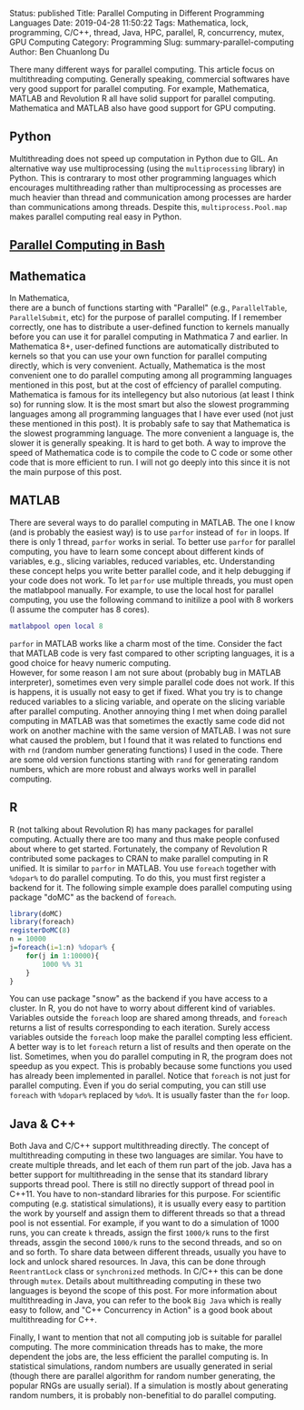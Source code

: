 Status: published
Title: Parallel Computing in Different Programming Languages
Date: 2019-04-28 11:50:22
Tags: Mathematica, lock, programming, C/C++, thread, Java, HPC, parallel, R, concurrency, mutex, GPU Computing
Category: Programming
Slug: summary-parallel-computing
Author: Ben Chuanlong Du

There many different ways for parallel computing. 
This article focus on multithreading computing.
Generally speaking, commercial softwares have very good support for parallel computing. 
For example, Mathematica, MATLAB and Revolution R all have solid support for parallel computing. 
Mathematica and MATLAB also have good support for GPU computing. 

## Python
Multithreading does not speed up computation in Python due to GIL. 
An alternative way use multiprocessing (using the `multiprocessing` library) in Python.
This is contrarary to most other programming languages which encourages multithreading rather than multiprocessing 
as processes are much heavier than thread and communication among processes are harder than communications among threads.
Despite this, `multiprocess.Pool.map` makes parallel computing real easy in Python.

## [Parallel Computing in Bash](http://www.legendu.net/misc/blog/parallel-computing-in-bash/)

## Mathematica
In Mathematica,  
there are a bunch of functions starting with "Parallel" 
(e.g., `ParallelTable`, `ParallelSubmit`, etc) for the purpose of parallel computing. 
If I remember correctly, 
one has to distribute a user-defined function to kernels manually before you can use it for parallel computing in Mathmatica 7 and earlier. 
In Mathematica 8+, 
user-defined functions are automatically distributed to kernels 
so that you can use your own function for parallel computing directly, 
which is very convenient. 
Actually, 
Mathematica is the most convenient one to do parallel computing among all programming languages mentioned in this post, 
but at the cost of effciency of parallel computing. 
Mathematica is famous for its intellegency but also nutorious (at least I think so) for running slow. 
It is the most smart but also the slowest programming languages among all programming languages 
that I have ever used (not just these mentioned in this post). 
It is probably safe to say that Mathematica is the slowest programming language. 
The more convenient a language is, the slower it is generally speaking. 
It is hard to get both. 
A way to improve the speed of Mathematica code is 
to compile the code to C code or some other code that is more efficient to run. 
I will not go deeply into this since it is not the main purpose of this post.

## MATLAB
There are several ways to do parallel computing in MATLAB. 
The one I know (and is probably the easiest way) is to use `parfor` instead of `for` in loops. 
If there is only 1 thread, 
`parfor` works in serial. 
To better use `parfor` for parallel computing, 
you have to learn some concept about different kinds of variables, 
e.g., slicing variables, reduced variables, etc.
Understanding these concept helps you write better parallel code, 
and it help debugging if your code does not work. 
To let `parfor` use multiple threads, 
you must open the matlabpool manually. 
For example, 
to use the local host for parallel computing, 
you use the following command to initilize a pool with 8 workers 
(I assume the computer has 8 cores). 
```MATLAB
matlabpool open local 8
```
`parfor` in MATLAB works like a charm most of the time. 
Consider the fact that MATLAB code is very fast compared to other scripting languages, 
it is a good choice for heavy numeric computing.  
However, 
for some reason I am not sure about (probably bug in MATLAB interpreter), 
sometimes even very simple parallel code does not work. 
If this is happens, 
it is usually not easy to get if fixed. What you try is to change reduced variables to a slicing variable, 
and operate on the slicing variable after parallel computing. 
Another annoying thing I met when doing parallel computing in MATLAB was that 
sometimes the exactly same code did not work on another machine with the same version of MATLAB. 
I was not sure what caused the problem, 
but I found that it was related to functions end with `rnd` 
(random number generating functions) I used in the code. 
There are some old version functions starting with `rand` for generating random numbers, 
which are more robust and always works well in parallel computing.

## R
R (not talking about Revolution R) has many packages for parallel computing.
Actually there are too many and thus make people confused about where to get started. 
Fortunately, the company of Revolution R contributed some packages to CRAN to make parallel computing in R unified. 
It is similar to `parfor` in MATLAB. 
You use `foreach` together with `%dopar%` to do parallel computing. 
To do this, 
you must first register a backend for it. 
The following simple example does parallel computing using package "doMC" as the backend of `foreach`.
```R
library(doMC)
library(foreach)
registerDoMC(8)
n = 10000
j=foreach(i=1:n) %dopar% {
    for(j in 1:10000){
        1000 %% 31
    }
}  
```
You can use package "snow" as the backend if you have access to a cluster.
In R, 
you do not have to worry about different kind of variables. 
Variables outside the `foreach` loop are shared among threads, 
and `foreach` returns a list of results corresponding to each iteration. 
Surely access variables outside the `foreach` loop
make the parallel compting less efficient. 
A better way is to let `foreach` return a list of results and then operate on the list. 
Sometimes, 
when you do parallel computing in R, 
the program does not speedup as you expect. 
This is probably because some functions you used has already been implemented in parallel. 
Notice that `foreach` is not just for parallel computing. 
Even if you do serial computing, you can still use `foreach` with `%dopar%` replaced by `%do%`. 
It is usually faster than the `for` loop.

## Java & C++
Both Java and C/C++ support multithreading directly. 
The concept of multithreading computing in these two languages are similar. 
You have to create multiple threads, 
and let each of them run part of the job.
Java has a better support for multithreading in the sense that its standard library supports thread pool. 
There is still no directly support of thread pool in C++11. 
You have to non-standard libraries for this purpose. 
For scientific computing (e.g. statistical simulations), 
it is usually every easy to partition the work by yourself 
and assign them to different threads so that a thread pool is not essential.
For example, 
if you want to do a simulation of 1000 runs, you can create `k` threads, 
assign the first `1000/k` runs to the first threads, 
assgin the second `1000/k` runs to the second threads, 
and so on and so forth.
To share data between different threads, 
usually you have to lock and unlock shared resources. 
In Java, 
this can be done through `ReentrantLock` class or `synchronized` methods.
In C/C++ this can be done through `mutex`. 
Details about multithreading computing in these two languages is beyond the scope of this post. 
For more information about multithreading in Java, 
you can refer to the book `Big Java` which is really easy to follow, 
and "C++ Concurrency in Action" is a good book about multithreading for C++. 


Finally, 
I want to mention that not all computing job is suitable for parallel computing. 
The more comminication threads has to make, 
the more dependent the jobs are, the less efficient the parallel computing is. 
In statistical simulations, 
random numbers are usually generated in serial 
(though there are parallel algorithm for random number generating, the popular RNGs are usually serial). 
If a simulation is mostly about generating random numbers, 
it is probably non-benefitial to do parallel computing.
